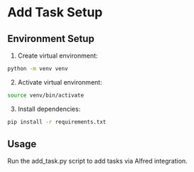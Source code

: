 # Add Task Setup

## Environment Setup

1. Create virtual environment:
```bash
python -m venv venv
```

2. Activate virtual environment:
```bash
source venv/bin/activate
```

3. Install dependencies:
```bash
pip install -r requirements.txt
```

## Usage

Run the add_task.py script to add tasks via Alfred integration.
